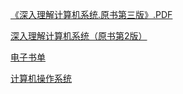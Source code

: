 [《深入理解计算机系统.原书第三版》.PDF](https://www.jianshu.com/p/88dcf2eba052)
    
[深入理解计算机系统（原书第2版）](https://book.douban.com/subject/5333562/)

[电子书单](http://www.booklist.mobi/)

[计算机操作系统](https://www.jianshu.com/p/be2d3e35c5d7?utm_campaign=maleskine&utm_content=note&utm_medium=seo_notes&utm_source=recommendation)

[]()

[]()